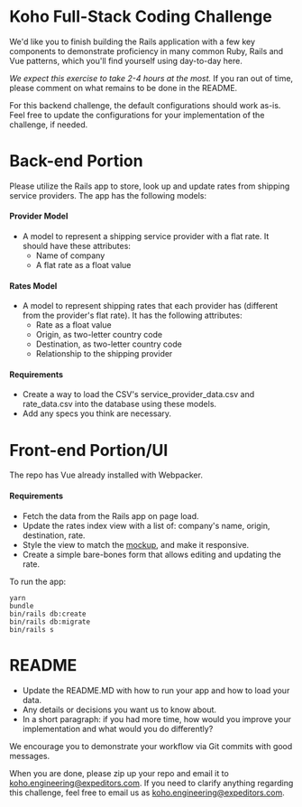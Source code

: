 # Koho Full-Stack Coding Challenge

We'd like you to finish building the Rails application with a few key components to demonstrate proficiency in many common Ruby, Rails and Vue patterns, which you'll find yourself using day-to-day here.

*We expect this exercise to take 2-4 hours at the most.* If you ran out of time, please comment on what remains to be done in the README.

For this backend challenge, the default configurations should work as-is. Feel free to update the configurations for your implementation of the challenge, if needed.

# Back-end Portion

Please utilize the Rails app to store, look up and update rates from shipping service providers.
The app has the following models:

#### Provider Model
* A model to represent a shipping service provider with a flat rate. It should have these attributes:
  * Name of company
  * A flat rate as a float value

#### Rates Model
* A model to represent shipping rates that each provider has (different from the provider's flat rate). It has the following attributes:
  * Rate as a float value
  * Origin, as two-letter country code
  * Destination, as two-letter country code
  * Relationship to the shipping provider

#### Requirements
* Create a way to load the CSV's service_provider_data.csv and rate_data.csv into the database using these models.
* Add any specs you think are necessary.

# Front-end Portion/UI

The repo has Vue already installed with Webpacker.

#### Requirements
* Fetch the data from the Rails app on page load.
* Update the rates index view with a list of: company's name, origin, destination, rate.
* Style the view to match the [mockup](https://www.figma.com/file/HSbd9xjW2S1gsx5EL0bK91/F%2FE-Challenge?node-id=0%3A1), and make it responsive.
* Create a simple bare-bones form that allows editing and updating the rate.

To run the app:
```
yarn
bundle
bin/rails db:create
bin/rails db:migrate
bin/rails s
```

# README
* Update the README.MD with how to run your app and how to load your data.
* Any details or decisions you want us to know about.
* In a short paragraph: if you had more time, how would you improve your implementation and what would you do differently?

We encourage you to demonstrate your workflow via Git commits with good messages.

When you are done, please zip up your repo and email it to koho.engineering@expeditors.com. If you need to clarify anything regarding this challenge, feel free to email us as koho.engineering@expeditors.com.
